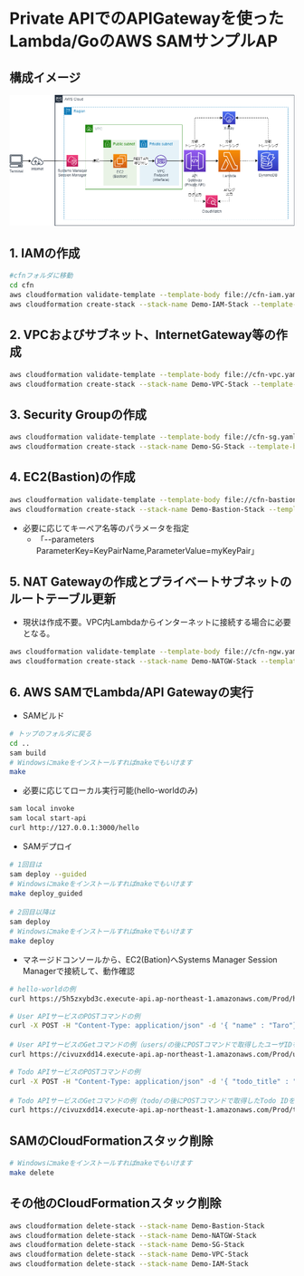# Private APIでのAPIGatewayを使ったLambda/GoのAWS SAMサンプルAP

## 構成イメージ
![構成イメージ](image/demo.drawio.png)

## 1. IAMの作成
```sh
#cfnフォルダに移動
cd cfn
aws cloudformation validate-template --template-body file://cfn-iam.yaml
aws cloudformation create-stack --stack-name Demo-IAM-Stack --template-body file://cfn-iam.yaml --capabilities CAPABILITY_IAM
```

## 2. VPCおよびサブネット、InternetGateway等の作成
```sh
aws cloudformation validate-template --template-body file://cfn-vpc.yaml
aws cloudformation create-stack --stack-name Demo-VPC-Stack --template-body file://cfn-vpc.yaml
```

## 3. Security Groupの作成
```sh
aws cloudformation validate-template --template-body file://cfn-sg.yaml
aws cloudformation create-stack --stack-name Demo-SG-Stack --template-body file://cfn-sg.yaml
```

## 4. EC2(Bastion)の作成
```sh
aws cloudformation validate-template --template-body file://cfn-bastion-ec2.yaml
aws cloudformation create-stack --stack-name Demo-Bastion-Stack --template-body file://cfn-bastion-ec2.yaml
```
* 必要に応じてキーペア名等のパラメータを指定
    * 「--parameters ParameterKey=KeyPairName,ParameterValue=myKeyPair」

## 5. NAT Gatewayの作成とプライベートサブネットのルートテーブル更新
* 現状は作成不要。VPC内Lambdaからインターネットに接続する場合に必要となる。

```sh
aws cloudformation validate-template --template-body file://cfn-ngw.yaml
aws cloudformation create-stack --stack-name Demo-NATGW-Stack --template-body file://cfn-ngw.yaml
```
## 6. AWS SAMでLambda/API Gatewayの実行        
* SAMビルド    
```sh
# トップのフォルダに戻る
cd ..
sam build
# Windowsにmakeをインストールすればmakeでもいけます
make
```

* 必要に応じてローカル実行可能(hello-worldのみ)
```sh
sam local invoke
sam local start-api
curl http://127.0.0.1:3000/hello
```

* SAMデプロイ
```sh
# 1回目は
sam deploy --guided
# Windowsにmakeをインストールすればmakeでもいけます
make deploy_guided

# 2回目以降は
sam deploy
# Windowsにmakeをインストールすればmakeでもいけます
make deploy
```

* マネージドコンソールから、EC2(Bation)へSystems Manager Session Managerで接続して、動作確認
```sh
# hello-worldの例
curl https://5h5zxybd3c.execute-api.ap-northeast-1.amazonaws.com/Prod/hello
```

```sh
# User APIサービスのPOSTコマンドの例
curl -X POST -H "Content-Type: application/json" -d '{ "name" : "Taro"}' https://42b4c7bk9g.execute-api.ap-northeast-1.amazonaws.com/Prod/users

# User APIサービスのGetコマンドの例（users/の後にPOSTコマンドで取得したユーザIDを指定）
curl https://civuzxdd14.execute-api.ap-northeast-1.amazonaws.com/Prod/users/d4d6cb7f-7691-11ec-9520-1ee887dd490e
```

```sh
# Todo APIサービスのPOSTコマンドの例
curl -X POST -H "Content-Type: application/json" -d '{ "todo_title" : "ミルクを買う"}' https://42b4c7bk9g.execute-api.ap-northeast-1.amazonaws.com/Prod/todo

# Todo APIサービスのGetコマンドの例（todo/の後にPOSTコマンドで取得したTodo IDを指定）
curl https://civuzxdd14.execute-api.ap-northeast-1.amazonaws.com/Prod/tod/d4d6cb7f-7691-11ec-9520-1ee887dd490e
```
## SAMのCloudFormationスタック削除
```sh
# Windowsにmakeをインストールすればmakeでもいけます
make delete
```

## その他のCloudFormationスタック削除
```sh
aws cloudformation delete-stack --stack-name Demo-Bastion-Stack
aws cloudformation delete-stack --stack-name Demo-NATGW-Stack
aws cloudformation delete-stack --stack-name Demo-SG-Stack
aws cloudformation delete-stack --stack-name Demo-VPC-Stack 
aws cloudformation delete-stack --stack-name Demo-IAM-Stack 
```